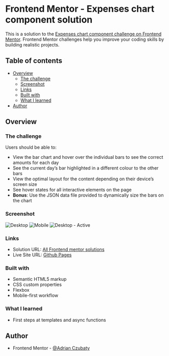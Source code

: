 # Frontend Mentor - Expenses chart component solution

This is a solution to the [Expenses chart component challenge on Frontend Mentor](https://www.frontendmentor.io/challenges/expenses-chart-component-e7yJBUdjwt). Frontend Mentor challenges help you improve your coding skills by building realistic projects. 

## Table of contents

- [Overview](#overview)
  - [The challenge](#the-challenge)
  - [Screenshot](#screenshot)
  - [Links](#links)
  - [Built with](#built-with)
  - [What I learned](#what-i-learned)
- [Author](#author)

## Overview

### The challenge

Users should be able to:

- View the bar chart and hover over the individual bars to see the correct amounts for each day
- See the current day’s bar highlighted in a different colour to the other bars
- View the optimal layout for the content depending on their device’s screen size
- See hover states for all interactive elements on the page
- **Bonus**: Use the JSON data file provided to dynamically size the bars on the chart

### Screenshot

![Desktop](./src/screenshots/Przechwytywanie%20zawarto%C5%9Bci%20sieci%20Web_6-3-2023_13431_127.0.0.1.jpeg)
![Mobile](./src/screenshots/Przechwytywanie%20zawarto%C5%9Bci%20sieci%20Web_6-3-2023_13446_127.0.0.1.jpeg)
![Desktop - Active](./src/screenshots/Przechwytywanie%20zawarto%C5%9Bci%20sieci%20Web_6-3-2023_1352_127.0.0.1.jpeg)

### Links

- Solution URL: [All Frontend mentor solutions](https://www.frontendmentor.io/profile/Qwerex56)
- Live Site URL: [Github Pages](https://qwerex56.github.io/expenses-chart-component-main/)

### Built with

- Semantic HTML5 markup
- CSS custom properties
- Flexbox
- Mobile-first workflow

### What I learned

- First steps at templates and async functions

## Author

- Frontend Mentor - [@Adrian Czubaty](https://www.frontendmentor.io/profile/Qwerex56)
